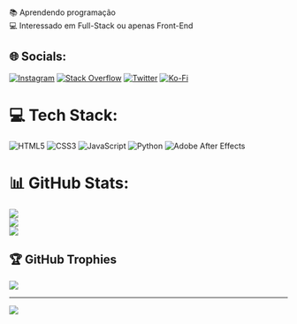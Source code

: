 
📚 Aprendendo programação<br>💻 Interessado em Full-Stack ou apenas Front-End


## 🌐 Socials:
[![Instagram](https://img.shields.io/badge/Instagram-%23E4405F.svg?logo=Instagram&logoColor=white)](https://instagram.com/jurgensenkk) [![Stack Overflow](https://img.shields.io/badge/-Stackoverflow-FE7A16?logo=stack-overflow&logoColor=white)](https://stackoverflow.com/users/lucas-jurgensen) [![Twitter](https://img.shields.io/badge/Twitter-%231DA1F2.svg?logo=Twitter&logoColor=white)](https://twitter.com/jurgensenkk)
[![Ko-Fi](https://img.shields.io/badge/Ko--fi-F16061?style=for-the-badge&logo=ko-fi&logoColor=white)](https://ko-fi.com/lucasjurgensen)

# 💻 Tech Stack:
![HTML5](https://img.shields.io/badge/html5-%23E34F26.svg?style=flat&logo=html5&logoColor=white) ![CSS3](https://img.shields.io/badge/css3-%231572B6.svg?style=flat&logo=css3&logoColor=white) ![JavaScript](https://img.shields.io/badge/javascript-%23323330.svg?style=flat&logo=javascript&logoColor=%23F7DF1E) ![Python](https://img.shields.io/badge/python-3670A0?style=flat&logo=python&logoColor=ffdd54) ![Adobe After Effects](https://img.shields.io/badge/Adobe%20After%20Effects-9999FF.svg?style=flat&logo=Adobe%20After%20Effects&logoColor=white)
# 📊 GitHub Stats:
![](https://github-readme-stats.vercel.app/api?username=lucas-jurgensen&theme=tokyonight&hide_border=true&include_all_commits=true&count_private=false)<br/>
![](https://github-readme-streak-stats.herokuapp.com/?user=lucas-jurgensen&theme=tokyonight&hide_border=true)<br/>
![](https://github-readme-stats.vercel.app/api/top-langs/?username=lucas-jurgensen&theme=tokyonight&hide_border=true&include_all_commits=true&count_private=false&layout=compact)

## 🏆 GitHub Trophies
![](https://github-profile-trophy.vercel.app/?username=lucas-jurgensen&theme=tokyonight&no-frame=true&no-bg=false&margin-w=4)

---
[![](https://visitcount.itsvg.in/api?id=lucas-jurgensen&icon=2&color=12)](https://visitcount.itsvg.in)



